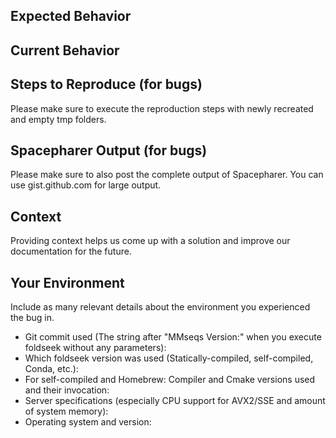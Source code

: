## Expected Behavior

## Current Behavior

## Steps to Reproduce (for bugs)
Please make sure to execute the reproduction steps with newly recreated and empty tmp folders.

## Spacepharer Output (for bugs)
Please make sure to also post the complete output of Spacepharer. You can use gist.github.com for large output.

## Context
Providing context helps us come up with a solution and improve our documentation for the future.

## Your Environment
Include as many relevant details about the environment you experienced the bug in.
* Git commit used (The string after "MMseqs Version:" when you execute foldseek without any parameters):
* Which foldseek version was used (Statically-compiled, self-compiled, Conda, etc.):
* For self-compiled and Homebrew: Compiler and Cmake versions used and their invocation:
* Server specifications (especially CPU support for AVX2/SSE and amount of system memory):
* Operating system and version:


